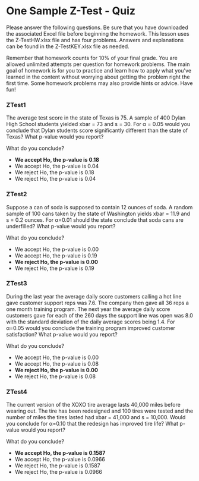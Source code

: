 # One Sample Z-Test - Quiz

Please answer the following questions. Be sure that you have downloaded the associated Excel file before beginning the homework. This lesson uses the Z-TestHW.xlsx file and has four problems. Answers and explanations can be found in the Z-TestKEY.xlsx file as needed.

Remember that homework counts for 10% of your final grade. You are allowed unlimited attempts per question for homework problems. The main goal of homework is for you to practice and learn how to apply what you've learned in the content without worrying about getting the problem right the first time. Some homework problems may also provide hints or advice. Have fun!

### ZTest1

The average test score in the state of Texas is 75. A sample of 400 Dylan High School students yielded xbar = 73 and s = 30. For α = 0.05 would you conclude that Dylan students score significantly different than the state of Texas? What p-value would you report?

What do you conclude?

- **We accept Ho, the p-value is 0.18**
- We accept Ho, the p-value is 0.04
- We reject Ho, the p-value is 0.18
- We reject Ho, the p-value is 0.04

### ZTest2

Suppose a can of soda is supposed to contain 12 ounces of soda. A random sample of 100 cans taken by the state of Washington yields xbar = 11.9 and s = 0.2 ounces. For α=0.01 should the state conclude that soda cans are underfilled? What p-value would you report?

What do you conclude?

- We accept Ho, the p-value is 0.00
- We accept Ho, the p-value is 0.19
- **We reject Ho, the p-value is 0.00**
- We reject Ho, the p-value is 0.19

### ZTest3

During the last year the average daily score customers calling a hot line gave customer support reps was 7.6. The company then gave all 36 reps a one month training program. The next year the average daily score customers gave for each of the 260 days the support line was open was 8.0 with the standard deviation of the daily average scores being 1.4. For α=0.05 would you conclude the training program improved customer satisfaction? What p-value would you report?

What do you conclude?

- We accept Ho, the p-value is 0.00
- We accept Ho, the p-value is 0.08
- **We reject Ho, the p-value is 0.00**
- We reject Ho, the p-value is 0.08

### ZTest4

The current version of the XOXO tire average lasts 40,000 miles before wearing out. The tire has been redesigned and 100 tires were tested and the number of miles the tires lasted had xbar = 41,000 and s = 10,000. Would you conclude for α=0.10 that the redesign has improved tire life? What p-value would you report?

What do you conclude?

- **We accept Ho, the p-value is 0.1587**
- We accept Ho, the p-value is 0.0966
- We reject Ho, the p-value is 0.1587
- We reject Ho, the p-value is 0.0966